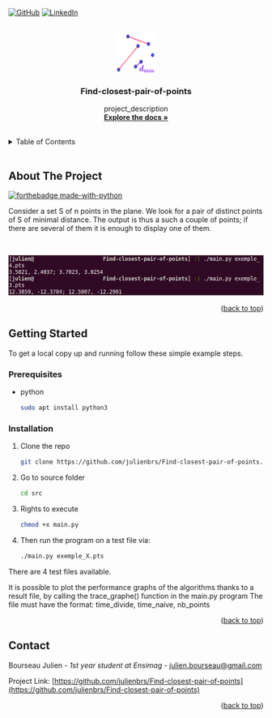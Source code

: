 [![GitHub](https://img.shields.io/badge/github-%23121011.svg?style=for-the-badge&logo=github&logoColor=white)](https://github.com/julienbrs)
[![LinkedIn][linkedin-shield]][linkedin-url]

<!-- PROJECT LOGO -->
<br />
<div align="center">
  <a href="https://github.com/julienbrs/Find-closest-pair-of-points">
    <img src="images/logo.png" alt="Logo" width="80" height="80">
  </a>

<h3 align="center">Find-closest-pair-of-points</h3>

  <p align="center">
    project_description
    <br />
    <a href="https://github.com/julienbrs/Find-closest-pair-of-points"><strong>Explore the docs »</strong></a>
    <br />
    <br />
  </p>
</div>

<!-- TABLE OF CONTENTS -->
<details>
  <summary>Table of Contents</summary>
  <ol>
    <li>
      <a href="#about-the-project">About The Project</a>
    </li>
    <li>
      <a href="#getting-started">Getting Started</a>
      <ul>
        <li><a href="#prerequisites">Prerequisites</a></li>
        <li><a href="#installation">Installation</a></li>
      </ul>
    </li>
    <li><a href="#contact">Contact</a></li>
  </ol>
</details>

<br />


<!-- ABOUT THE PROJECT -->
## About The Project
[![forthebadge made-with-python](http://ForTheBadge.com/images/badges/made-with-python.svg)](https://www.python.org/)

Consider a set S of n points in the plane. We look for a
pair of distinct points of S of minimal distance. The output is thus a
such a couple of points; if there are several of them it is enough to display one of them.

<br />

![Product Name Screen Shot](images/screen.png)


<p align="right">(<a href="#readme-top">back to top</a>)</p>



<!-- GETTING STARTED -->
## Getting Started

To get a local copy up and running follow these simple example steps.

### Prerequisites


* python
  ```sh
  sudo apt install python3
  ```

### Installation

1. Clone the repo
   ```sh
   git clone https://github.com/julienbrs/Find-closest-pair-of-points.git
   ```
3. Go to source folder
   ```sh
   cd src
   ```
3. Rights to execute
   ```sh
   chmod +x main.py
   ```
4. Then run the program on a test file via:
   ```sh
   ./main.py exemple_X.pts
   ```

There are 4 test files available.

It is possible to plot the performance graphs of the algorithms thanks to a result file, by calling the trace_graphe() function in the main.py program 
The file must have the format: time_divide, time_naive, nb_points

<p align="right">(<a href="#readme-top">back to top</a>)</p>



<!-- CONTACT -->
## Contact

Bourseau Julien - *1st year student at Ensimag* - julien.bourseau@gmail.com

Project Link: [https://github.com/julienbrs/Find-closest-pair-of-points](https://github.com/julienbrs/Find-closest-pair-of-points)

<p align="right">(<a href="#readme-top">back to top</a>)</p>


[linkedin-shield]: https://img.shields.io/badge/-LinkedIn-black.svg?style=for-the-badge&logo=linkedin&colorB=555
[linkedin-url]: https://www.linkedin.com/in/julien-bourseau-ba2239228
